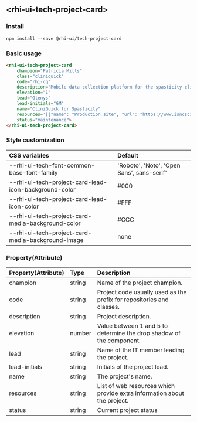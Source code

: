 ## &lt;rhi-ui-tech-project-card&gt;

### Install
`npm install --save @rhi-ui/tech-project-card`

### Basic usage

```html
<rhi-ui-tech-project-card
    champion="Patricia Mills"
    class="cliniquick"
    code="rhi-cq"
    description="Mobile data collection platform for the spasticity clinic at GF Strong."
    elevation="1"
    lead="Glenys"
    lead-initials="GM"
    name="CliniQuick for Spasticity"
    resources='[{"name": "Production site", "url": "https://www.isncscialgorithm.com/"},{"name": "Source code repository", "url": "https://rhitech.visualstudio.com/ISNCSCI%20Algorithm%20site"}]'
    status="maintenance">
</rhi-ui-tech-project-card>
```

### Style customization
| CSS variables                                        | Default                                    |
|:-----------------------------------------------------|:-------------------------------------------|
|--rhi-ui-tech-font-common-base-font-family            | 'Roboto', 'Noto', 'Open Sans', sans-serif' |
|--rhi-ui-tech-project-card-lead-icon-background-color | #000                                       |
|--rhi-ui-tech-project-card-lead-icon-color            | #FFF                                       |
|--rhi-ui-tech-project-card-media-background-color     | #CCC                                       |
|--rhi-ui-tech-project-card-media-background-image     | none                                       |

### Property(Attribute)
| Property(Attribute) | Type   | Description                                                              |
|---------------------|:-------|:-------------------------------------------------------------------------|
| champion            | string | Name of the project champion.                                            |
| code                | string | Project code usually used as the prefix for repositories and classes.    |
| description         | string | Project description.                                                     |
| elevation           | number | Value between 1 and 5 to determine the drop shadow of the component.     |
| lead                | string | Name of the IT member leading the project.                               |
| lead-initials       | string | Initials of the project lead.                                            |
| name                | string | The project's name.                                                      |
| resources           | string | List of web resources which provide extra information about the project. |
| status              | string | Current project status   |
